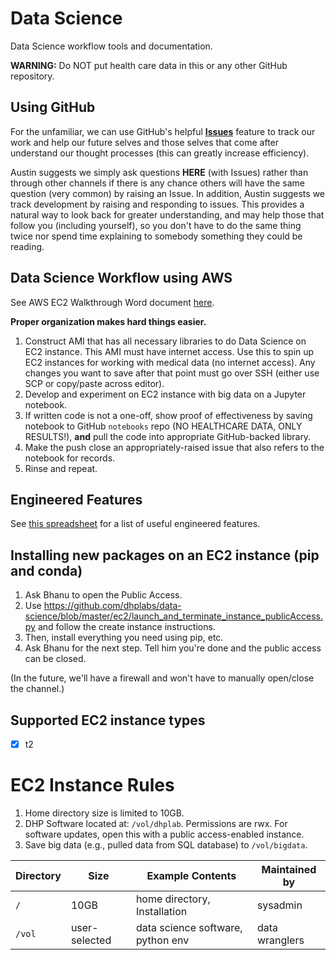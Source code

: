 # Data Science

Data Science workflow tools and documentation.

**WARNING:** Do NOT put health care data in this or any other GitHub
repository.

## Using GitHub

For the unfamiliar, we can use GitHub's helpful [**Issues**](https://guides.github.com/features/issues/)
feature to track
our work and help our future selves and those selves that come after understand
our thought processes (this can greatly increase efficiency).

Austin suggests we simply ask questions **HERE** (with Issues) rather than through other
channels if there is any chance others will have the same question (very
common) by raising an Issue. In addition, Austin suggests we track  development
by raising and responding to issues. This provides a natural way to look back
for greater understanding, and may  help those that follow you (including
yourself), so you don't have to do the same thing twice nor spend time
explaining to somebody something they could be reading.

## Data Science Workflow using AWS

See AWS EC2 Walkthrough Word document [here](https://launchpointcorporation-my.sharepoint.com/:w:/g/personal/aprivett_discoveryhealthpartners_com/EX0oajtn7hlGr1dBPc25V-QB3zYM6DeV2hQXwdgj2XdRxQ?e=TnLsiU).

**Proper organization makes hard things easier.**

1. Construct AMI that has all necessary libraries to do Data Science on EC2
instance. This AMI must have internet access. Use this to spin up EC2
instances for working with medical data (no internet access). Any changes you
want to save after that point must go over SSH (either use SCP or copy/paste
across editor).
2. Develop and experiment on EC2 instance with big data on a Jupyter notebook.
3. If written code is not a one-off, show proof of effectiveness by saving
notebook to GitHub `notebooks` repo (NO HEALTHCARE DATA, ONLY RESULTS!),
**and** pull the code into appropriate GitHub-backed library.
4. Make the push close an appropriately-raised issue that also refers to the
notebook for records.
5. Rinse and repeat.

## Engineered Features

See [this spreadsheet](https://launchpointcorporation-my.sharepoint.com/:x:/g/personal/aprivett_discoveryhealthpartners_com/EaaAFunfBMZNh6Wyx5AI6PcB5_wDyeEuFUX5QQevik3nCA?e=poLise) 
for a list of useful engineered features.

## Installing new packages on an EC2 instance (pip and conda)

1. Ask Bhanu to open the Public Access.
1. Use https://github.com/dhplabs/data-science/blob/master/ec2/launch_and_terminate_instance_publicAccess.py and follow the create instance instructions.
2. Then, install everything you need using pip, etc.
3. Ask Bhanu for the next step. Tell him you're done and the public access can be closed.

(In the future, we'll have a firewall and won't have to manually open/close the channel.)

## Supported EC2 instance types

- [x] t2

# EC2 Instance Rules

1. Home directory size is limited to 10GB.
2. DHP Software located at: `/vol/dhplab`. Permissions are rwx. For software updates, open this with a public access-enabled instance.
3. Save big data (e.g., pulled data from SQL database) to `/vol/bigdata`.

| Directory | Size          | Example Contents                  | Maintained by  |
| --------- | ------------- | --------------------------------- | -------------- |
| `/`       | 10GB          | home directory, Installation      | sysadmin       |
| `/vol`    | user-selected | data science software, python env | data wranglers |
